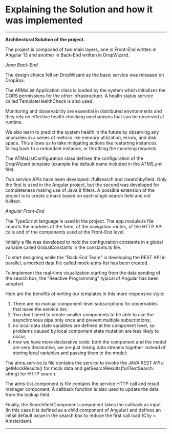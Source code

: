 # Explaining the Solution and how it was implemented

---
**Architectural Solution of the project.**

The project is composed of two main layers, one in Front-End written in Angular 13 and another in Back-End written in DropWizard.

*Java Back-End*

The design choice fell on DropWizard as the basic service was released on DropBox.

The ARMsList Application class is loaded by the system which initializes the CORS permissions for the other infrastructure.
A health status service called TemplateHealthCheck is also used.

Monitoring and observability are essential in distributed environments and they rely on effective health checking mechanisms that can be observed at runtime.

We also learn to predict the system health in the future by observing any anomalies in a series of metrics like memory utilization, errors, and disk space. This allows us to take mitigating actions like restarting instances, falling back to a redundant instance, or throttling the incoming requests.

The ATMsListConfiguration class defines the configuration of the DropWizard template (example the default name included in the ATMS.yml file).

Two service APIs have been developed: /fullsearch and /searchbyfield. Only the first is used in the Angular project, but the second was developed for completeness making use of Java 8 filters. A possible extension of the project is to create a mask based on each single search field and not fulltext.

*Angular Front-End*

The TypeScript language is used in the project. 
The app.module.ts file imports the modules of the form, of the navigation routes, of the HTTP API calls and of the components used at the Front-End level.

Initially a file was developed to hold the configuration constants in a global variable called GlobalConstants in the constants.ts file.

To start designing while the "Back-End Team" is developing the REST API in parallel, a mocked data file called mock-atms-list has been created.

To implement the real-time visualization starting from the data sending of the search box, the "Reactive Programming" typical of Angular has been adopted.

Here are the benefits of writing our templates in this more responsive style:

1. There are no manual component-level subscriptions for observables that leave the service tier;
2. You don't need to create smaller components to be able to use the asynchronous pipe only once and prevent multiple subscriptions;
3. no local data state variables are defined at the component level, so problems caused by local component state mutation are less likely to occur;
4. now we have more declarative code: both the component and the model are very declarative, we are just linking data streams together instead of storing local variables and passing them to the model;

The atms.service.ts file contains the service to invoke the JAVA REST APIs: getMockResults() for mock data and getSearchResults(fullTextSearch: string) for HTTP search.

The atms-list.component.ts file contains the service HTTP call and result manager component. A callback function is also used to update the data from the lookup field.

Finally, the SearchfieldComponent component takes the callback as input (in this case it is defined as a child component of Angular) and defines an initial default value in the search box to reduce the first call load (City = Amsterdam).

---
